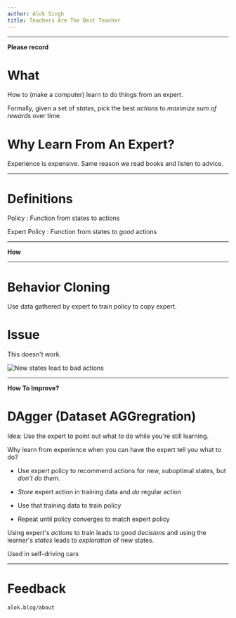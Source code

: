 ```yaml
---
author: Alok Singh
title: Teachers Are The Best Teacher
---
```


------------------------------------------------------------------------

**Please record**

# What

How to (make a computer) learn to do things from an expert.

Formally, given a set of *states*, pick the best *actions* to *maximize
sum of rewards* over time.

# Why Learn From An Expert?

Experience is expensive. Same reason we read books and listen to advice.

------------------------------------------------------------------------

# Definitions

Policy
:   Function from states to actions

Expert Policy
:   Function from states to *good* actions

------------------------------------------------------------------------

**How**

------------------------------------------------------------------------

# Behavior Cloning

Use data gathered by expert to train policy to copy expert.

# Issue

This doesn't work.

![New states lead to bad
actions](/Users/alokbeniwal/dev/deep_rl/hw1/dagger.png)

------------------------------------------------------------------------

**How To Improve?**

# DAgger (Dataset AGGregration)

Idea: Use the expert to point out what *to* do while you're still
learning.

Why learn from experience when you can have the expert tell you what to
do?

-   Use expert policy to recommend actions for new, suboptimal states,
    but *don't do them*.

-   *Store* expert action in training data and *do* regular action
-   Use that training data to train policy
-   Repeat until policy converges to match expert policy

Using expert's *actions* to train leads to good *decisions* and using
the learner's *states* leads to *exploration* of new states.

Used in self-driving cars

------------------------------------------------------------------------

# Feedback

`alok.blog/about`
